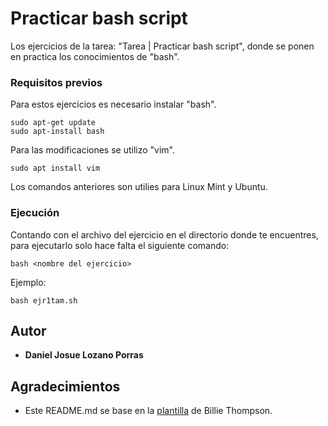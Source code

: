 # Practicar bash script

Los ejercicios de la tarea: "Tarea | Practicar bash script", donde se ponen en practica los conocimientos de "bash".

### Requisitos previos

Para estos ejercicios es necesario instalar "bash".

```
sudo apt-get update
sudo apt-install bash
```

Para las modificaciones se utilizo "vim".

```
sudo apt install vim
```

Los comandos anteriores son utilies para Linux Mint y Ubuntu.

### Ejecución

Contando con el archivo del ejercicio en el directorio donde te encuentres, para ejecutarlo solo hace falta el siguiente comando:

```
bash <nombre del ejercicio>
```

Ejemplo:

```
bash ejr1tam.sh
```

## Autor

* **Daniel Josue Lozano Porras**

## Agradecimientos

* Este README.md se base en la [plantilla](https://gist.github.com/PurpleBooth/109311bb0361f32d87a2) de Billie Thompson.


